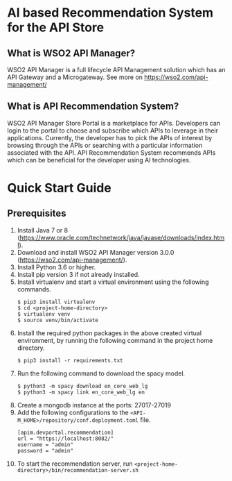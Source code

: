# AI based Recommendation System for the API Store

## What is WSO2 API Manager?

WSO2 API Manager is a full lifecycle API Management solution which has an API Gateway and a Microgateway. See more on https://wso2.com/api-management/


## What is API Recommendation System?

WSO2 API Manager Store Portal is a marketplace for APIs. Developers can login to the portal to choose and subscribe which APIs to leverage in their applications. Currently, the developer has to pick the APIs of interest by browsing through the APIs or searching with a particular information associated with the API. API Recommendation System recommends APIs which can be beneficial for the developer using AI technologies. 


# Quick Start Guide

## Prerequisites

1. Install Java 7 or 8 (https://www.oracle.com/technetwork/java/javase/downloads/index.html).
2. Download and install WSO2 API Manager version 3.0.0 (https://wso2.com/api-management/).
3. Install Python 3.6 or higher.
4. Install pip version 3 if not already installed.
5. Install virtualenv and start a virtual environment using the following commands.
    ```
    $ pip3 install virtualenv
    $ cd <project-home-directory>
    $ virtualenv venv
    $ source venv/bin/activate
    ```
6. Install the required python packages in the above created virtual environment, by running the following command in the project home directory.
    ```
    $ pip3 install -r requirements.txt
    ```
7. Run the following command to download the spacy model.
    ```
    $ python3 -m spacy download en_core_web_lg
    $ python3 -m spacy link en_core_web_lg en
    ```
8. Create a mongodb instance at the ports: 27017-27019
9. Add the following configurations to the `<API-M_HOME>/repository/conf.deployment.toml` file.
    ```
    [apim.devportal.recommendation]
    url = "https://localhost:8082/"
    username = "admin"
    password = "admin"
    ```
10. To start the recommendation server, run `<project-home-directory>/bin/recommendation-server.sh`
    

   
